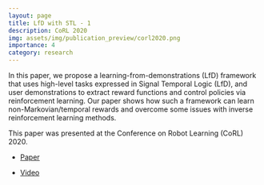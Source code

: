 ```yaml
---
layout: page
title: LfD with STL - 1
description: CoRL 2020
img: assets/img/publication_preview/corl2020.png
importance: 4
category: research
---
```


In this paper, we propose a learning-from-demonstrations (LfD) framework that uses high-level tasks expressed in Signal Temporal Logic (LfD), and user demonstrations to extract reward functions and control policies via reinforcement learning. Our paper shows how such a framework can learn non-Markovian/temporal rewards and overcome some issues with inverse reinforcement learning methods.

This paper was presented at the Conference on Robot Learning (CoRL) 2020.

- [Paper](https://proceedings.mlr.press/v155/puranic21a.html)

- [Video](https://corlconf.github.io/corl2020/paper_498/)
